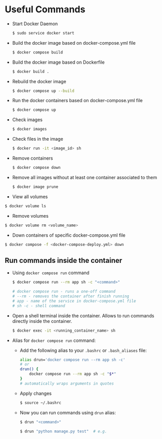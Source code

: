 # Useful Commands
- Start Docker Daemon
    ```bash
    $ sudo service docker start
    ```
- Build the docker image based on docker-compose.yml file
    ```bash
    $ docker compose build
    ```
- Build the docker image based on Dockerfile
    ```bash
    $ docker build .
    ```
- Rebuild the docker image
    ```bash
    $ docker compose up --build
    ```
- Run the docker containers based on docker-compose.yml file
    ```bash
    $ docker compose up
    ```
- Check images
    ```bash
    $ docker images
    ```
- Check files in the image
    ```bash
    $ docker run -it <image_id> sh
    ```
- Remove containers
    ```bash
    $ docker compose down
    ```
- Remove all images without at least one container associated to them
    ```bash
    $ docker image prune
    ```
- View all volumes
```bash
$ docker volume ls
```
- Remove volumes
```bash
$ docker volume rm <volume_name>
```
- Down containers of specific docker-compose.yml file
```bash
$ docker compose -f <docker-compose-deploy.yml> down
```

## Run commands inside the container
- Using `docker compose run` command
    ```bash
    $ docker compose run --rm app sh -c "<command>"

    # docker compose run - runs a one-off command
    # --rm - removes the container after finish running
    # app - name of the service in docker-compose.yml file
    # sh -c - shell command
    ```

- Open a shell terminal inside the container. Allows to run commands directly inside the container.
    ```bash
    $ docker exec -it <running_container_name> sh
    ```
- Alias for `docker compose run` command:
    - Add the following alias to your `.bashrc` or `.bash_aliases` file:
        ```bash
        alias drun='docker compose run --rm app sh -c'
        # or
        drun() {
            docker compose run --rm app sh -c "$*"
        }
        # automatically wraps arguments in quotes
        ```
    - Apply changes
        ```bash
        $ source ~/.bashrc
        ```
    - Now you can run commands using `drun` alias:
        ```bash
        $ drun "<command>"

        $ drun "python manage.py test"  # e.g.
        ```